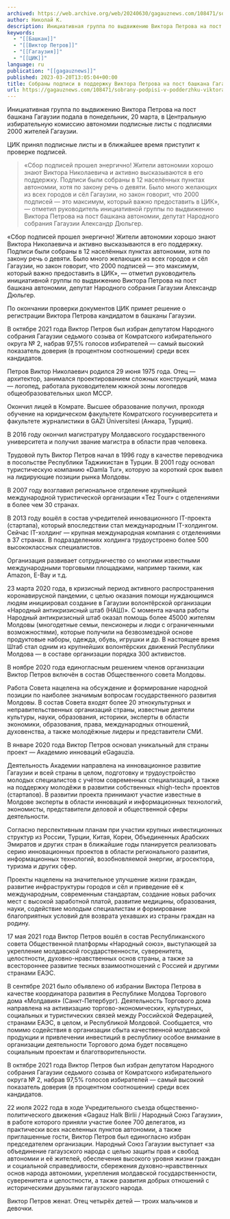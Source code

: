 ```yaml
---
archived: https://web.archive.org/web/20240630/gagauznews.com/108471/sobrany-podpisi-v-podderzhku-viktora-petrova-na-post-bashkana-gagauzii-listy-podany-v-tsik.html
author: Николай К.
description: Инициативная группа по выдвижению Виктора Петрова на пост башкана Гагаузии подала в понедельник, 20 марта, в Центральную избирательную комиссию автономии подписные листы с подписями 2000 жителей Гагаузии. ЦИК принял подписные листы и в ближайшее время приступит к проверке подписей. «Сбор подписей прошел энергично! Жители автономии хорошо знают Виктора Николаевича и активно высказываются в его поддержку. Подписи были собраны в 12 населённых пунктах автономии, хотя по закону речь о девяти. Было много желающих из всех городов и сёл Гагаузии, но закон говорит, что 2000 подписей — это максимум, который важно предоставить в ЦИК», — отметил руководитель инициативной группы по выдвижению Виктора […]
keywords:
  - "[[Башкан]]"
  - "[[Виктор Петров]]"
  - "[[Гагаузия]]"
  - "[[ЦИК]]"
language: ru
publication: "[[gagauznews]]"
published: 2023-03-20T13:05:04+00:00
title: Собраны подписи в поддержку Виктора Петрова на пост башкана Гагаузии - листы поданы в ЦИК
url: https://gagauznews.com/108471/sobrany-podpisi-v-podderzhku-viktora-petrova-na-post-bashkana-gagauzii-listy-podany-v-tsik.html
---
```


Инициативная группа по выдвижению Виктора Петрова на пост башкана Гагаузии подала в понедельник, 20 марта, в Центральную избирательную комиссию автономии подписные листы с подписями 2000 жителей Гагаузии.

ЦИК принял подписные листы и в ближайшее время приступит к проверке подписей.

> «Сбор подписей прошел энергично! Жители автономии хорошо знают Виктора Николаевича и активно высказываются в его поддержку. Подписи были собраны в 12 населённых пунктах автономии, хотя по закону речь о девяти. Было много желающих из всех городов и сёл Гагаузии, но закон говорит, что 2000 подписей — это максимум, который важно предоставить в ЦИК», — отметил руководитель инициативной группы по выдвижению Виктора Петрова на пост башкана автономии, депутат Народного собрания Гагаузии Александр Дюльгер.

«Сбор подписей прошел энергично! Жители автономии хорошо знают Виктора Николаевича и активно высказываются в его поддержку. Подписи были собраны в 12 населённых пунктах автономии, хотя по закону речь о девяти. Было много желающих из всех городов и сёл Гагаузии, но закон говорит, что 2000 подписей — это максимум, который важно предоставить в ЦИК», — отметил руководитель инициативной группы по выдвижению Виктора Петрова на пост башкана автономии, депутат Народного собрания Гагаузии Александр Дюльгер.

По окончании проверки документов ЦИК примет решение о регистрации Виктора Петрова кандидатом в башканы Гагаузии.

































В октябре 2021 года Виктор Петров был избран депутатом Народного собрания Гагаузии седьмого созыва от Комратского избирательного округа № 2, набрав 97,5% голосов избирателей — самый высокий показатель доверия (в процентном соотношении) среди всех кандидатов.

Петров Виктор Николаевич родился 29 июня 1975 года. Отец — архитектор, занимался проектированием сложных конструкций, мама — логопед, работала руководителем южной зоны логопедов общеобразовательных школ МССР.

Окончил лицей в Комрате. Высшее образование получил, проходя обучение на юридическом факультете Комратского госуниверситета и факультете журналистики в GAZI Üniversitesi (Анкара, Турция).

В 2016 году окончил магистратуру Молдавского государственного университета и получил звание магистра в области прав человека.

Трудовой путь Виктор Петров начал в 1996 году в качестве переводчика в посольстве Республики Таджикистан в Турции. В 2001 году основал туристическую компанию «Damla Tur», которую за короткий срок вывел на лидирующие позиции рынка Молдовы.

В 2007 году возглавил региональное отделение крупнейшей международной туристической организации «Tez Tоur» с отделениями в более чем 30 странах.

В 2013 году вошёл в состав учредителей инновационного IT-проекта (стартапа), который впоследствии стал международным IT-холдингом. Сейчас IT-холдинг — крупная международная компания с отделениями в 37 странах. В подразделениях холдинга трудоустроено более 500 высококлассных специалистов.

Организация развивает сотрудничество со многими известными международными торговыми площадками, например такими, как Amazon, E-Bay и т.д.

23 марта 2020 года, в кризисный период активного распространения коронавирусной пандемии, с целью оказания помощи нуждающимся людям инициировал создание в Гагаузии волонтёрской организации «Народный антикризисный штаб (НАШ)». C момента начала работы Народный антикризисный штаб оказал помощь более 45000 жителям Молдовы (многодетные семьи, пенсионеры и люди с ограниченными возможностями), которые получили на безвозмездной основе продуктовые наборы, одежда, обувь, игрушки и др. В настоящее время Штаб стал одним из крупнейших волонтёрских движений Республики Молдова — в составе организации порядка 300 активистов.

В ноябре 2020 года единогласным решением членов организации Виктор Петров включён в состав Общественного совета Молдовы.

Работа Совета нацелена на обсуждение и формирование народной позиции по наиболее значимым вопросам государственного развития Молдовы. В состав Совета входят более 20 этнокультурных и неправительственных организаций страны, известные деятели культуры, науки, образования, историки, эксперты в области экономики, образования, права, международных отношений, духовенства, а также молодёжные лидеры и представители СМИ.

В январе 2020 года Виктор Петров основал уникальный для страны проект — Академию инноваций eGagauzia.

Деятельность Академии направлена на инновационное развитие Гагаузии и всей страны в целом, подготовку и трудоустройство молодых специалистов с учётом современных специализаций, а также на поддержку молодёжи в развитии собственных «high-tech» проектов (стартапов). В развитии проекта принимают участие известные в Молдове эксперты в области инноваций и информационных технологий, экономисты, представители деловой и общественной сферы деятельности.

Согласно перспективным планам при участии крупных инвестиционных структур из России, Турции, Китая, Кореи, Объединенных Арабских Эмиратов и других стран в ближайшие годы планируется реализовать серию инновационных проектов в области регионального развития, информационных технологий, возобновляемой энергии, агросектора, туризма и других сфер.

Проекты нацелены на значительное улучшение жизни граждан, развитие инфраструктуры городов и сёл и приведение её к международным, современным стандартам, создание новых рабочих мест с высокой заработной платой, развитие медицины, образования, науки, содействие молодым специалистам и формирование благоприятных условий для возврата уехавших из страны граждан на родину.

17 мая 2021 года Виктор Петров вошёл в состав Республиканского совета Общественной платформы «Народный союз», выступающей за укрепление молдавской государственности, суверенитета, целостности, духовно-нравственных основ страны, а также за всестороннее развитие тесных взаимоотношений с Россией и другими странами ЕАЭС.

В сентябре 2021 было объявлено об избрании Виктора Петрова в качестве координатора развития в Республике Молдова Торгового дома «Молдавия» (Санкт-Петербург). Деятельность Торгового дома направлена на активизацию торгово-экономических, культурных, социальных и туристических связей между Российской Федерацией, странами ЕАЭС, в целом, и Республикой Молдовой. Сообщается, что помимо содействия в организации сбыта качественной молдавской продукции и привлечении инвестиций в республику особое внимание в организации деятельности Торгового дома будет посвящено социальным проектам и благотворительности.

В октябре 2021 года Виктор Петров был избран депутатом Народного собрания Гагаузии седьмого созыва от Комратского избирательного округа № 2, набрав 97,5% голосов избирателей — самый высокий показатель доверия (в процентном соотношении) среди всех кандидатов.

22 июля 2022 года в ходе Учредительного съезда общественно-политического движения «Gagauz Halk Birlii / Народный Союз Гагаузии», в работе которого приняли участие более 700 делегатов, из практически всех населенных пунктов автономии, а также приглашенные гости, Виктор Петров был единогласно избран председателем организации. Народный Союз Гагаузии выступает «за объединение гагаузского народа с целью защиты прав и свобод автономии и её жителей, обеспечения высокого уровня жизни граждан и социальной справедливости, сбережения духовно-нравственных основ народа автономии, укрепления молдавской государственности, суверенитета и целостности, а также развития добрых отношений с историческими друзьями гагаузского народа.

Виктор Петров женат. Отец четырёх детей — троих мальчиков и девочки.